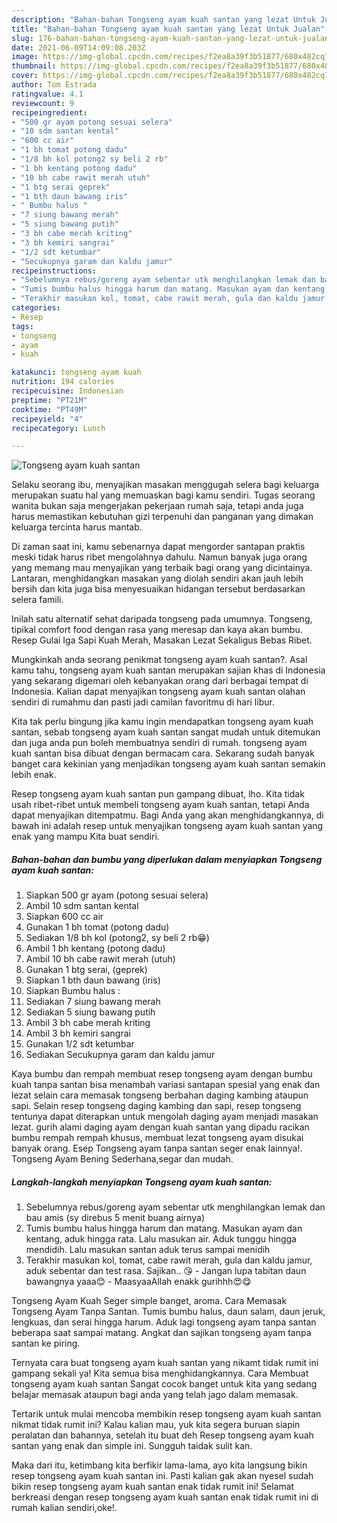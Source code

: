 ```yaml
---
description: "Bahan-bahan Tongseng ayam kuah santan yang lezat Untuk Jualan"
title: "Bahan-bahan Tongseng ayam kuah santan yang lezat Untuk Jualan"
slug: 176-bahan-bahan-tongseng-ayam-kuah-santan-yang-lezat-untuk-jualan
date: 2021-06-09T14:09:08.203Z
image: https://img-global.cpcdn.com/recipes/f2ea8a39f3b51877/680x482cq70/tongseng-ayam-kuah-santan-foto-resep-utama.jpg
thumbnail: https://img-global.cpcdn.com/recipes/f2ea8a39f3b51877/680x482cq70/tongseng-ayam-kuah-santan-foto-resep-utama.jpg
cover: https://img-global.cpcdn.com/recipes/f2ea8a39f3b51877/680x482cq70/tongseng-ayam-kuah-santan-foto-resep-utama.jpg
author: Tom Estrada
ratingvalue: 4.1
reviewcount: 9
recipeingredient:
- "500 gr ayam potong sesuai selera"
- "10 sdm santan kental"
- "600 cc air"
- "1 bh tomat potong dadu"
- "1/8 bh kol potong2 sy beli 2 rb"
- "1 bh kentang potong dadu"
- "10 bh cabe rawit merah utuh"
- "1 btg serai geprek"
- "1 bth daun bawang iris"
- " Bumbu halus "
- "7 siung bawang merah"
- "5 siung bawang putih"
- "3 bh cabe merah kriting"
- "3 bh kemiri sangrai"
- "1/2 sdt ketumbar"
- "Secukupnya garam dan kaldu jamur"
recipeinstructions:
- "Sebelumnya rebus/goreng ayam sebentar utk menghilangkan lemak dan bau amis (sy direbus 5 menit buang airnya)"
- "Tumis bumbu halus hingga harum dan matang. Masukan ayam dan kentang, aduk hingga rata. Lalu masukan air. Aduk tunggu hingga mendidih. Lalu masukan santan aduk terus sampai menidih"
- "Terakhir masukan kol, tomat, cabe rawit merah, gula dan kaldu jamur, aduk sebentar dan test rasa. Sajikan.. 😘 Jangan lupa tabitan daun bawangnya yaaa😊 MaasyaaAllah enakk gurihhh😍😋"
categories:
- Resep
tags:
- tongseng
- ayam
- kuah

katakunci: tongseng ayam kuah 
nutrition: 194 calories
recipecuisine: Indonesian
preptime: "PT21M"
cooktime: "PT49M"
recipeyield: "4"
recipecategory: Lunch

---
```



![Tongseng ayam kuah santan](https://img-global.cpcdn.com/recipes/f2ea8a39f3b51877/680x482cq70/tongseng-ayam-kuah-santan-foto-resep-utama.jpg)

Selaku seorang ibu, menyajikan masakan menggugah selera bagi keluarga merupakan suatu hal yang memuaskan bagi kamu sendiri. Tugas seorang  wanita bukan saja mengerjakan pekerjaan rumah saja, tetapi anda juga harus memastikan kebutuhan gizi terpenuhi dan panganan yang dimakan keluarga tercinta harus mantab.

Di zaman  saat ini, kamu sebenarnya dapat mengorder santapan praktis meski tidak harus ribet mengolahnya dahulu. Namun banyak juga orang yang memang mau menyajikan yang terbaik bagi orang yang dicintainya. Lantaran, menghidangkan masakan yang diolah sendiri akan jauh lebih bersih dan kita juga bisa menyesuaikan hidangan tersebut berdasarkan selera famili. 

Inilah satu alternatif sehat daripada tongseng pada umumnya. Tongseng, tipikal comfort food dengan rasa yang meresap dan kaya akan bumbu. Resep Gulai Iga Sapi Kuah Merah, Masakan Lezat Sekaligus Bebas Ribet.

Mungkinkah anda seorang penikmat tongseng ayam kuah santan?. Asal kamu tahu, tongseng ayam kuah santan merupakan sajian khas di Indonesia yang sekarang digemari oleh kebanyakan orang dari berbagai tempat di Indonesia. Kalian dapat menyajikan tongseng ayam kuah santan olahan sendiri di rumahmu dan pasti jadi camilan favoritmu di hari libur.

Kita tak perlu bingung jika kamu ingin mendapatkan tongseng ayam kuah santan, sebab tongseng ayam kuah santan sangat mudah untuk ditemukan dan juga anda pun boleh membuatnya sendiri di rumah. tongseng ayam kuah santan bisa dibuat dengan bermacam cara. Sekarang sudah banyak banget cara kekinian yang menjadikan tongseng ayam kuah santan semakin lebih enak.

Resep tongseng ayam kuah santan pun gampang dibuat, lho. Kita tidak usah ribet-ribet untuk membeli tongseng ayam kuah santan, tetapi Anda dapat menyajikan ditempatmu. Bagi Anda yang akan menghidangkannya, di bawah ini adalah resep untuk menyajikan tongseng ayam kuah santan yang enak yang mampu Kita buat sendiri.

<!--inarticleads1-->

##### Bahan-bahan dan bumbu yang diperlukan dalam menyiapkan Tongseng ayam kuah santan:

1. Siapkan 500 gr ayam (potong sesuai selera)
1. Ambil 10 sdm santan kental
1. Siapkan 600 cc air
1. Gunakan 1 bh tomat (potong dadu)
1. Sediakan 1/8 bh kol (potong2, sy beli 2 rb😁)
1. Ambil 1 bh kentang (potong dadu)
1. Ambil 10 bh cabe rawit merah (utuh)
1. Gunakan 1 btg serai, (geprek)
1. Siapkan 1 bth daun bawang (iris)
1. Siapkan  Bumbu halus :
1. Sediakan 7 siung bawang merah
1. Sediakan 5 siung bawang putih
1. Ambil 3 bh cabe merah kriting
1. Ambil 3 bh kemiri sangrai
1. Gunakan 1/2 sdt ketumbar
1. Sediakan Secukupnya garam dan kaldu jamur


Kaya bumbu dan rempah membuat resep tongseng ayam dengan bumbu kuah tanpa santan bisa menambah variasi santapan spesial yang enak dan lezat selain cara memasak tongseng berbahan daging kambing ataupun sapi. Selain resep tongseng daging kambing dan sapi, resep tongseng tentunya dapat diterapkan untuk mengolah daging ayam menjadi masakan lezat. gurih alami daging ayam dengan kuah santan yang dipadu racikan bumbu rempah rempah khusus, membuat lezat tongseng ayam disukai banyak orang. Esep Tongseng ayam tanpa santan seger enak lainnya!. Tongseng Ayam Bening Sederhana,segar dan mudah. 

<!--inarticleads2-->

##### Langkah-langkah menyiapkan Tongseng ayam kuah santan:

1. Sebelumnya rebus/goreng ayam sebentar utk menghilangkan lemak dan bau amis (sy direbus 5 menit buang airnya)
1. Tumis bumbu halus hingga harum dan matang. Masukan ayam dan kentang, aduk hingga rata. Lalu masukan air. Aduk tunggu hingga mendidih. Lalu masukan santan aduk terus sampai menidih
1. Terakhir masukan kol, tomat, cabe rawit merah, gula dan kaldu jamur, aduk sebentar dan test rasa. Sajikan.. 😘 - Jangan lupa tabitan daun bawangnya yaaa😊 - MaasyaaAllah enakk gurihhh😍😋


Tongseng Ayam Kuah Seger simple banget, aroma. Cara Memasak Tongseng Ayam Tanpa Santan. Tumis bumbu halus, daun salam, daun jeruk, lengkuas, dan serai hingga harum. Aduk lagi tongseng ayam tanpa santan beberapa saat sampai matang. Angkat dan sajikan tongseng ayam tanpa santan ke piring. 

Ternyata cara buat tongseng ayam kuah santan yang nikamt tidak rumit ini gampang sekali ya! Kita semua bisa menghidangkannya. Cara Membuat tongseng ayam kuah santan Sangat cocok banget untuk kita yang sedang belajar memasak ataupun bagi anda yang telah jago dalam memasak.

Tertarik untuk mulai mencoba membikin resep tongseng ayam kuah santan nikmat tidak rumit ini? Kalau kalian mau, yuk kita segera buruan siapin peralatan dan bahannya, setelah itu buat deh Resep tongseng ayam kuah santan yang enak dan simple ini. Sungguh taidak sulit kan. 

Maka dari itu, ketimbang kita berfikir lama-lama, ayo kita langsung bikin resep tongseng ayam kuah santan ini. Pasti kalian gak akan nyesel sudah bikin resep tongseng ayam kuah santan enak tidak rumit ini! Selamat berkreasi dengan resep tongseng ayam kuah santan enak tidak rumit ini di rumah kalian sendiri,oke!.

